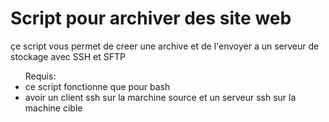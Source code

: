 <h1>Script pour archiver des site web</h1>

<p>çe script vous permet de creer une archive et de l'envoyer a un serveur de stockage avec SSH et SFTP</p>

<ul>Requis: 
  <li>ce script fonctionne que pour bash</li>
  <li>avoir un client ssh sur la marchine source et un serveur ssh sur la machine cible</li>
</ul>

